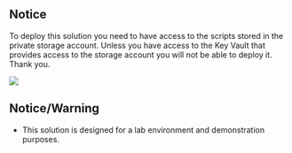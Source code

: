 ﻿## Notice
To deploy this solution you need to have access to the scripts stored in the private storage account. 
Unless you have access to the Key Vault that provides access to the storage account you will not be able to deploy it. Thank you.

<a href="https://portal.azure.com/#create/Microsoft.Template/uri/https%3A%2F%2Fraw.githubusercontent.com%2Fdmitriilezine%2FCR-Lab%2Fmaster%2FCR-Lab%2Fazuredeploy.json" target="_blank">
    <img src="http://azuredeploy.net/deploybutton.png"/>
</a>

## Notice/Warning
* This solution is designed for a lab environment and demonstration purposes.